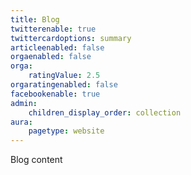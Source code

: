 ```yaml
---
title: Blog
twitterenable: true
twittercardoptions: summary
articleenabled: false
orgaenabled: false
orga:
    ratingValue: 2.5
orgaratingenabled: false
facebookenable: true
admin:
    children_display_order: collection
aura:
    pagetype: website
---
```


Blog content